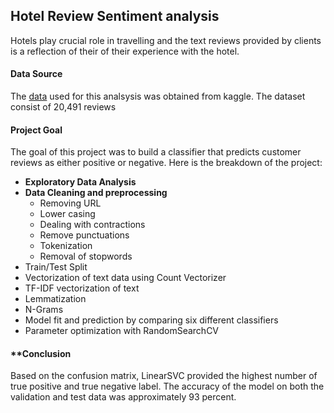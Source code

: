 ## Hotel Review Sentiment analysis

Hotels play crucial role in travelling and the text reviews provided by clients is a reflection of their of their experience with the hotel. 

#### **Data Source**
The [data](https://www.kaggle.com/andrewmvd/trip-advisor-hotel-reviews) used for this analsysis was obtained from kaggle. The dataset consist of 20,491 reviews

#### **Project Goal**
The goal of this project was to build a classifier that predicts customer reviews as either positive or negative. 
Here is the breakdown of the project: 
* **Exploratory Data Analysis**
* **Data Cleaning and preprocessing**
	* Removing URL
	* Lower casing
	* Dealing with contractions
	* Remove punctuations
	* Tokenization
	* Removal of stopwords
* Train/Test Split
* Vectorization of text data using Count Vectorizer
* TF-IDF vectorization of text
* Lemmatization 
* N-Grams
* Model fit and prediction by comparing six different classifiers
* Parameter optimization with RandomSearchCV



#### **Conclusion
Based on the confusion matrix, LinearSVC provided the highest number of true positive and true negative label. The accuracy of the model on both the validation and test data was approximately 93 percent. 
